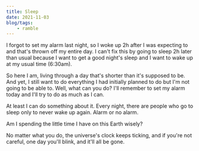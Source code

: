 ```yaml
---
title: Sleep
date: 2021-11-03
blog/tags:
    - ramble
---
```

I forgot to set my alarm last night, so I woke up 2h after I was expecting to and that's thrown off my entire day. I can't fix this by going to sleep 2h later than usual because I want to get a good night's sleep and I want to wake up at my usual time (6:30am).

So here I am, living through a day that's shorter than it's supposed to be. And yet, I still want to do everything I had initially planned to do but I'm not going to be able to. Well, what can you do? I'll remember to set my alarm today and I'll try to do as much as I can.

At least I can do something about it. Every night, there are people who go to sleep only to never wake up again. Alarm or no alarm.

Am I spending the little time I have on this Earth wisely?

No matter what you do, the universe's clock keeps ticking, and if you're not careful, one day you'll blink, and it'll all be gone.
